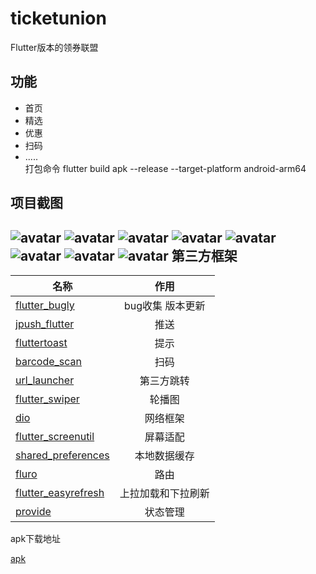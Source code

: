 ticketunion
==========
Flutter版本的领券联盟


功能
----------
* 首页<br>
* 精选<br>
* 优惠<br>
* 扫码<br>
* .....<br>
  打包命令   flutter build apk --release --target-platform android-arm64


项目截图
------------------
![avatar](https://img-blog.csdnimg.cn/20210320221048164.jpg?x-oss-process=image/watermark,type_ZmFuZ3poZW5naGVpdGk,shadow_10,text_aHR0cHM6Ly9ibG9nLmNzZG4ubmV0L3h1ZXNoYW8xMTA=,size_16,color_FFFFFF,t_70)
![avatar](https://img-blog.csdnimg.cn/20210320221134265.jpg?x-oss-process=image/watermark,type_ZmFuZ3poZW5naGVpdGk,shadow_10,text_aHR0cHM6Ly9ibG9nLmNzZG4ubmV0L3h1ZXNoYW8xMTA=,size_16,color_FFFFFF,t_70)
![avatar](https://img-blog.csdnimg.cn/20210320221556786.jpg?x-oss-process=image/watermark,type_ZmFuZ3poZW5naGVpdGk,shadow_10,text_aHR0cHM6Ly9ibG9nLmNzZG4ubmV0L3h1ZXNoYW8xMTA=,size_16,color_FFFFFF,t_70)
![avatar](https://img-blog.csdnimg.cn/20210321205820572.jpg?x-oss-process=image/watermark,type_ZmFuZ3poZW5naGVpdGk,shadow_10,text_aHR0cHM6Ly9ibG9nLmNzZG4ubmV0L3h1ZXNoYW8xMTA=,size_16,color_FFFFFF,t_70)
![avatar](https://img-blog.csdnimg.cn/20210321205820572.jpg?x-oss-process=image/watermark,type_ZmFuZ3poZW5naGVpdGk,shadow_10,text_aHR0cHM6Ly9ibG9nLmNzZG4ubmV0L3h1ZXNoYW8xMTA=,size_16,color_FFFFFF,t_70)
![avatar](https://img-blog.csdnimg.cn/20210321205820572.jpg?x-oss-process=image/watermark,type_ZmFuZ3poZW5naGVpdGk,shadow_10,text_aHR0cHM6Ly9ibG9nLmNzZG4ubmV0L3h1ZXNoYW8xMTA=,size_16,color_FFFFFF,t_70)
![avatar](https://img-blog.csdnimg.cn/20210322003148731.jpg?x-oss-process=image/watermark,type_ZmFuZ3poZW5naGVpdGk,shadow_10,text_aHR0cHM6Ly9ibG9nLmNzZG4ubmV0L3h1ZXNoYW8xMTA=,size_16,color_FFFFFF,t_70)
![avatar](https://img-blog.csdnimg.cn/20210322003247407.jpg?x-oss-process=image/watermark,type_ZmFuZ3poZW5naGVpdGk,shadow_10,text_aHR0cHM6Ly9ibG9nLmNzZG4ubmV0L3h1ZXNoYW8xMTA=,size_16,color_FFFFFF,t_70)
第三方框架
-----------------
| 名称        | 作用         |
| ------------- |:-------------:|
|  [ flutter_bugly](https://github.com/best-flutter/flutter_swiper)     |bug收集 版本更新 |
|  [jpush_flutter](https://github.com/best-flutter/flutter_swiper)     |推送 |
|  [ fluttertoast](https://github.com/best-flutter/flutter_swiper)     |提示 |
|  [ barcode_scan](https://girthub.com/best-flutter/flutter_swiper)     |扫码 |
|  [url_launcher](https://github.com/best-flutter/flutter_swiper)     |第三方跳转 |
|  [flutter_swiper](https://github.com/best-flutter/flutter_swiper)     |轮播图 |
|  [dio](https://github.com/flutterchina/dio)  | 网络框架      |
|  [flutter_screenutil](https://pub.dev/packages/flutter_screenutil)   | 屏幕适配    |
|  [shared_preferences](https://pub.dev/packages/shared_preferences)   | 本地数据缓存    |
|  [fluro](https://pub.dev/packages/fluro)   |  路由   |
|  [flutter_easyrefresh](https://pub.dev/packages/pull_to_refresh)   |  上拉加载和下拉刷新   |
|  [provide](https://pub.dev/packages/provider)   |  状态管理   |

apk下载地址

[apk]( https://www.91kkz.cn/index/app/fenfa.html?fileurl=16163460633397324)






